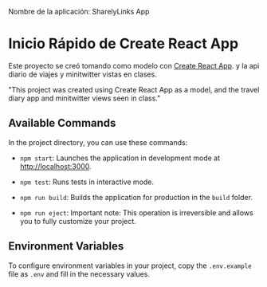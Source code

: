 Nombre de la aplicación: SharelyLinks App 
# Inicio Rápido de Create React App

Este proyecto se creó tomando como modelo con [Create React App](https://github.com/facebook/create-react-app). y la api diario de viajes y minitwitter vistas en clases. 

"This project was created using Create React App as a model, and the travel diary app and minitwitter views seen in class."

## Available Commands

In the project directory, you can use these commands:

- `npm start`: Launches the application in development mode at [http://localhost:3000](http://localhost:3000).

- `npm test`: Runs tests in interactive mode.

- `npm run build`: Builds the application for production in the `build` folder.

- `npm run eject`: Important note: This operation is irreversible and allows you to fully customize your project.

## Environment Variables

To configure environment variables in your project, copy the `.env.example` file as `.env` and fill in the necessary values.
